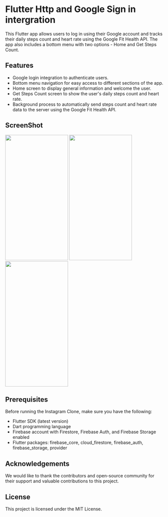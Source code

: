 
# Flutter Http and Google Sign in intergration

This Flutter app allows users to log in using their Google account and tracks their daily steps count and heart rate using the Google Fit Health API. The app also includes a bottom menu with two options - Home and Get Steps Count.


## Features

- Google login integration to authenticate users.
- Bottom menu navigation for easy access to different sections of the app.
- Home screen to display general information and welcome the user.
- Get Steps Count screen to show the user's daily steps count and heart rate.
- Background process to automatically send steps count and heart rate data to the server using the Google Fit Health API.

## ScreenShot

<img src="https://github.com/Pankaj0405/Flutter_http/assets/91046820/8908a0ac-49b3-4976-a394-413bcb08d1eb" height="400" width="200">
<img src="https://github.com/Pankaj0405/Flutter_http/assets/91046820/5bcfcda1-137f-4b3c-b733-7f757bc3cb84" height="400" width="200">
<img src="https://github.com/Pankaj0405/Flutter_http/assets/91046820/2dd0e29f-0477-46af-acc0-8b0bba8b76d8" height="400" width="200">

## Prerequisites

Before running the Instagram Clone, make sure you have the following:

- Flutter SDK (latest version)
- Dart programming language
- Firebase account with Firestore, Firebase Auth, and Firebase Storage enabled
- Flutter packages: firebase_core, cloud_firestore, firebase_auth, firebase_storage, provider
## Acknowledgements

We would like to thank the contributors and open-source community for their support and valuable contributions to this project.

## License

This project is licensed under the MIT License.

